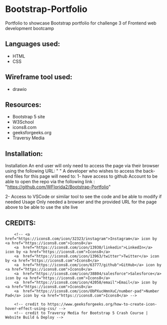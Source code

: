 # Bootstrap-Portfolio
Portfolio to showcase Bootstrap portfolio for challenge 3 of Frontend web development bootcamp

## Languages used:
* HTML
* CSS

## Wireframe tool used:
* drawio

## Resources:
* Bootstrap 5 site
* W3School
* icons8.com
* geeksforgeeks.org
* Traversy Media

## Installation:

Installation An end user will only need to access the page via their browser using the following URL: " " A developer who wishes to access the back-end files for this page will need to: 1- have access to github Account to be able to open the repo via the following link : "https://github.com/WFlorida2/Bootstrap-Portfolio"

2- Access to VSCode or similar tool to see the code and be able to modify if needed Usage Only needed a browser and the provided URL for the page above to be able to use the site live

## CREDITS:
 <!-- Credit given to icons8.com -->

        <!-- <a  href="https://icons8.com/icon/32323/instagram">Instagram</a> icon by <a href="https://icons8.com">Icons8</a>
        <a  href="https://icons8.com/icon/13930/linkedin">LinkedIn</a> icon by <a href="https://icons8.com">Icons8</a>
        <a  href="https://icons8.com/icon/13963/twitter">Twitter</a> icon by <a href="https://icons8.com">Icons8</a>
        <a  href="https://icons8.com/icon/63777/github">GitHub</a> icon by <a href="https://icons8.com">Icons8</a>
        <a  href="https://icons8.com/icon/38804/salesforce">Salesforce</a> icon by <a href="https://icons8.com">Icons8</a>
        <a  href="https://icons8.com/icon/42058/email">Email</a> icon by <a href="https://icons8.com">Icons8</a>
        <a  href="https://icons8.com/icon/ObPXucHmnXuC/number-pad">Number Pad</a> icon by <a href="https://icons8.com">Icons8</a> -->

        <!-- credit to https://www.geeksforgeeks.org/how-to-create-icon-hover-effect-using-css/ -->
        <!-- credit to Traversy Media for Bootstrap 5 Crash Course | Website Build & Deploy -->
